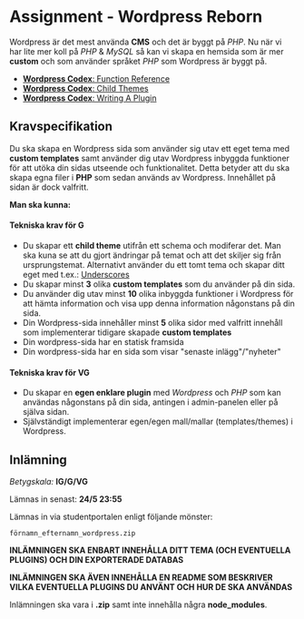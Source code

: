 # Assignment - Wordpress Reborn

Wordpress är det mest använda __CMS__ och det är byggt på _PHP_. Nu när vi har lite mer koll på _PHP_ & _MySQL_ så kan vi skapa en hemsida som är mer __custom__ och som använder språket _PHP_ som Wordpress är byggt på.

* [**Wordpress Codex**: Function Reference](https://codex.wordpress.org/Function_Reference)
* [**Wordpress Codex**: Child Themes](https://codex.wordpress.org/Child_Themes)
* [**Wordpress Codex**: Writing A Plugin](https://codex.wordpress.org/Writing_a_Plugin)

## Kravspecifikation

Du ska skapa en Wordpress sida som använder sig utav ett eget tema med **custom templates** samt använder dig utav Wordpress inbyggda funktioner för att utöka din sidas utseende och funktionalitet. Detta betyder att du ska skapa egna filer i __PHP__ som sedan används av Wordpress. Innehållet på sidan är dock valfritt.

**Man ska kunna:**

#### Tekniska krav för G

* Du skapar ett **child theme** utifrån ett schema och modiferar det. Man ska kuna se att du gjort ändringar på temat och att det skiljer sig från ursprungstemat. Alternativt använder du ett tomt tema och skapar ditt eget med t.ex.: [Underscores](http://underscores.me/)
* Du skapar minst **3** olika **custom templates** som du använder på din sida.
* Du använder dig utav minst **10** olika inbyggda funktioner i Wordpress för att hämta information och visa upp denna information någonstans på din sida.
* Din Wordpress-sida innehåller minst **5** olika sidor med valfritt innehåll som implementerar tidigare skapade **custom templates**
* Din wordpress-sida har en statisk framsida
* Din wordpress-sida har en sida som visar "senaste inlägg"/"nyheter"

#### Tekniska krav för VG

* Du skapar en **egen enklare plugin** med _Wordpress_ och _PHP_ som kan användas någonstans på din sida, antingen i admin-panelen eller på själva sidan.
* Självständigt implementerar egen/egen mall/mallar (templates/themes) i Wordpress.

## Inlämning

_Betygskala:_ __IG/G/VG__

Lämnas in senast: __24/5 23:55__

Lämnas in via studentportalen enligt följande mönster:

`förnamn_efternamn_wordpress.zip`

**INLÄMNINGEN SKA ENBART INNEHÅLLA DITT TEMA (OCH EVENTUELLA PLUGINS) OCH DIN EXPORTERADE DATABAS**

**INLÄMNINGEN SKA ÄVEN INNEHÅLLA EN README SOM BESKRIVER VILKA EVENTUELLA PLUGINS DU ANVÄNT OCH HUR DE SKA ANVÄNDAS**

Inlämningen ska vara i **.zip** samt inte innehålla några __node_modules__.
